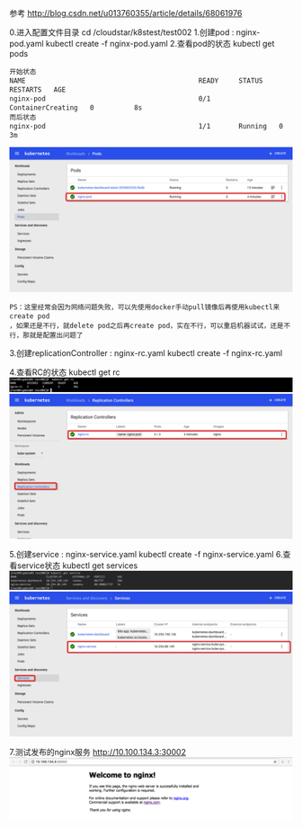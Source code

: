 
参考
http://blog.csdn.net/u013760355/article/details/68061976

0.进入配置文件目录
cd /cloudstar/k8stest/test002
1.创建pod : nginx-pod.yaml
kubectl create -f nginx-pod.yaml
2.查看pod的状态
    kubectl get pods 
    
    开始状态
    NAME                                           READY     STATUS              RESTARTS   AGE
    nginx-pod                                      0/1       ContainerCreating   0          8s
    而后状态
    nginx-pod                                      1/1       Running   0          3m
  
   ![let声明变量](images/Snip20170913_5.png)

    PS：这里经常会因为网络问题失败，可以先使用docker手动pull镜像后再使用kubectl来create pod
    ，如果还是不行，就delete pod之后再create pod，实在不行，可以重启机器试试，还是不行，那就是配置出问题了

3.创建replicationController : nginx-rc.yaml
    kubectl create -f nginx-rc.yaml

4.查看RC的状态
    kubectl get rc
    ![let声明变量](images/Snip20170913_6.png)
    ![let声明变量](images/Snip20170913_8.png)

5.创建service : nginx-service.yaml
    kubectl create -f nginx-service.yaml
6.查看service状态
   kubectl get services
   ![let声明变量](images/Snip20170913_9.png)
   ![let声明变量](images/Snip20170913_10.png)

7.测试发布的nginx服务
    http://10.100.134.3:30002
    ![let声明变量](images/Snip20170913_12.png)

 
 
 
 
 
 
 
